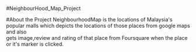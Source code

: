 #NeighbourHood_Map_Project

   #About the Project
    NeighbourhoodMap is the locations of Malaysia's popular malls which depicts the locations of those places from google maps and also  
    gets image,review and rating of that place from Foursquare when the place or it's marker is clicked.   
